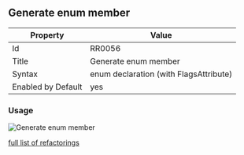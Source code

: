 ## Generate enum member

Property | Value
--- | --- 
Id | RR0056
Title | Generate enum member
Syntax | enum declaration \(with FlagsAttribute\)
Enabled by Default | yes

### Usage

![Generate enum member](../../images/refactorings/GenerateEnumMember.png)

[full list of refactorings](Refactorings.md)
